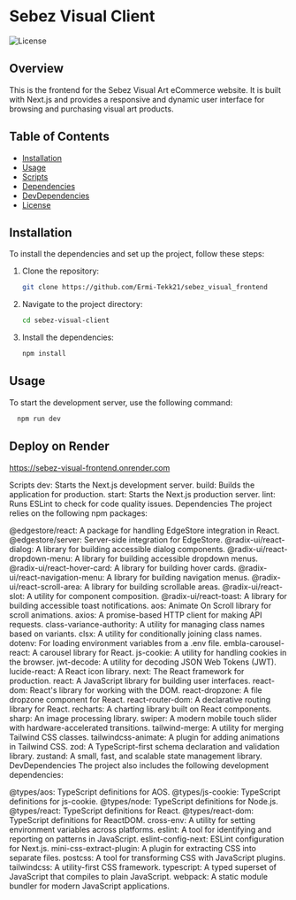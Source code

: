 # Sebez Visual Client

![License](https://img.shields.io/badge/license-private-blue.svg)

## Overview

This is the frontend for the Sebez Visual Art eCommerce website. It is built with Next.js and provides a responsive and dynamic user interface for browsing and purchasing visual art products.

## Table of Contents

- [Installation](#installation)
- [Usage](#usage)
- [Scripts](#scripts)
- [Dependencies](#dependencies)
- [DevDependencies](#devdependencies)
- [License](#license)

## Installation

To install the dependencies and set up the project, follow these steps:

1. Clone the repository:
    ```bash
    git clone https://github.com/Ermi-Tekk21/sebez_visual_frontend
    ```
2. Navigate to the project directory:
    ```bash
    cd sebez-visual-client
    ```
3. Install the dependencies:
    ```bash
    npm install
    ```

## Usage

  To start the development server, use the following command:
  
  ```bash
    npm run dev
  ```
## Deploy on Render

https://sebez-visual-frontend.onrender.com


Scripts
dev: Starts the Next.js development server.
build: Builds the application for production.
start: Starts the Next.js production server.
lint: Runs ESLint to check for code quality issues.
Dependencies
The project relies on the following npm packages:

@edgestore/react: A package for handling EdgeStore integration in React.
@edgestore/server: Server-side integration for EdgeStore.
@radix-ui/react-dialog: A library for building accessible dialog components.
@radix-ui/react-dropdown-menu: A library for building accessible dropdown menus.
@radix-ui/react-hover-card: A library for building hover cards.
@radix-ui/react-navigation-menu: A library for building navigation menus.
@radix-ui/react-scroll-area: A library for building scrollable areas.
@radix-ui/react-slot: A utility for component composition.
@radix-ui/react-toast: A library for building accessible toast notifications.
aos: Animate On Scroll library for scroll animations.
axios: A promise-based HTTP client for making API requests.
class-variance-authority: A utility for managing class names based on variants.
clsx: A utility for conditionally joining class names.
dotenv: For loading environment variables from a .env file.
embla-carousel-react: A carousel library for React.
js-cookie: A utility for handling cookies in the browser.
jwt-decode: A utility for decoding JSON Web Tokens (JWT).
lucide-react: A React icon library.
next: The React framework for production.
react: A JavaScript library for building user interfaces.
react-dom: React's library for working with the DOM.
react-dropzone: A file dropzone component for React.
react-router-dom: A declarative routing library for React.
recharts: A charting library built on React components.
sharp: An image processing library.
swiper: A modern mobile touch slider with hardware-accelerated transitions.
tailwind-merge: A utility for merging Tailwind CSS classes.
tailwindcss-animate: A plugin for adding animations in Tailwind CSS.
zod: A TypeScript-first schema declaration and validation library.
zustand: A small, fast, and scalable state management library.
DevDependencies
The project also includes the following development dependencies:

@types/aos: TypeScript definitions for AOS.
@types/js-cookie: TypeScript definitions for js-cookie.
@types/node: TypeScript definitions for Node.js.
@types/react: TypeScript definitions for React.
@types/react-dom: TypeScript definitions for ReactDOM.
cross-env: A utility for setting environment variables across platforms.
eslint: A tool for identifying and reporting on patterns in JavaScript.
eslint-config-next: ESLint configuration for Next.js.
mini-css-extract-plugin: A plugin for extracting CSS into separate files.
postcss: A tool for transforming CSS with JavaScript plugins.
tailwindcss: A utility-first CSS framework.
typescript: A typed superset of JavaScript that compiles to plain JavaScript.
webpack: A static module bundler for modern JavaScript applications.

